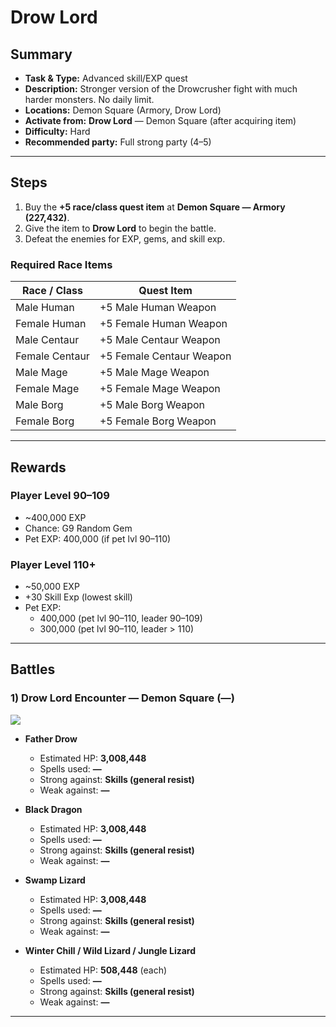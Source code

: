 # Drow Lord

## Summary
- **Task & Type:** Advanced skill/EXP quest
- **Description:** Stronger version of the Drowcrusher fight with much harder monsters. No daily limit.
- **Locations:** Demon Square (Armory, Drow Lord)
- **Activate from:** **Drow Lord** — Demon Square (after acquiring item)
- **Difficulty:** Hard
- **Recommended party:** Full strong party (4–5)

---

## Steps
1. Buy the **+5 race/class quest item** at **Demon Square — Armory (227,432)**.  
2. Give the item to **Drow Lord** to begin the battle.  
3. Defeat the enemies for EXP, gems, and skill exp.  

### Required Race Items
| Race / Class    | Quest Item                  |
|-----------------|-----------------------------|
| Male Human      | +5 Male Human Weapon        |
| Female Human    | +5 Female Human Weapon      |
| Male Centaur    | +5 Male Centaur Weapon      |
| Female Centaur  | +5 Female Centaur Weapon    |
| Male Mage       | +5 Male Mage Weapon         |
| Female Mage     | +5 Female Mage Weapon       |
| Male Borg       | +5 Male Borg Weapon         |
| Female Borg     | +5 Female Borg Weapon       |

---

## Rewards
### Player Level 90–109
- ~400,000 EXP  
- Chance: G9 Random Gem  
- Pet EXP: 400,000 (if pet lvl 90–110)

### Player Level 110+
- ~50,000 EXP  
- +30 Skill Exp (lowest skill)  
- Pet EXP:  
    - 400,000 (pet lvl 90–110, leader 90–109)  
    - 300,000 (pet lvl 90–110, leader > 110)  


---

## Battles

### 1) Drow Lord Encounter — Demon Square (**—**)
![][img-drow-lord]

- **Father Drow**
    - Estimated HP: **3,008,448**
    - Spells used: **—**
    - Strong against: **Skills (general resist)**
    - Weak against: **—**

- **Black Dragon**
    - Estimated HP: **3,008,448**
    - Spells used: **—**
    - Strong against: **Skills (general resist)**
    - Weak against: **—**

- **Swamp Lizard**
    - Estimated HP: **3,008,448**
    - Spells used: **—**
    - Strong against: **Skills (general resist)**
    - Weak against: **—**

- **Winter Chill / Wild Lizard / Jungle Lizard**
    - Estimated HP: **508,448** (each)
    - Spells used: **—**
    - Strong against: **Skills (general resist)**
    - Weak against: **—**

---

[img-drow-lord]: ../assets/monsters/demon_dragon.gif